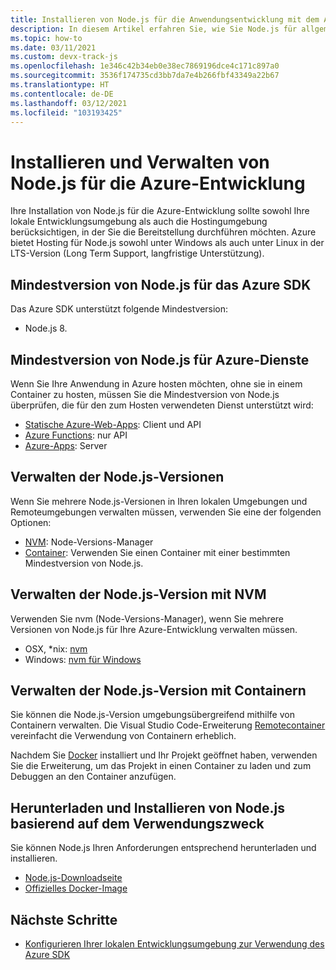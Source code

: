 ```yaml
---
title: Installieren von Node.js für die Anwendungsentwicklung mit dem Azure SDK
description: In diesem Artikel erfahren Sie, wie Sie Node.js für allgemeine Entwicklungsszenarios mit Azure installieren.
ms.topic: how-to
ms.date: 03/11/2021
ms.custom: devx-track-js
ms.openlocfilehash: 1e346c42b34eb0e38ec7869196dce4c171c897a0
ms.sourcegitcommit: 3536f174735cd3bb7da7e4b266fbf43349a22b67
ms.translationtype: HT
ms.contentlocale: de-DE
ms.lasthandoff: 03/12/2021
ms.locfileid: "103193425"
---
```

# <a name="install-and-manage-nodejs-for-azure-development"></a>Installieren und Verwalten von Node.js für die Azure-Entwicklung

Ihre Installation von Node.js für die Azure-Entwicklung sollte sowohl Ihre lokale Entwicklungsumgebung als auch die Hostingumgebung berücksichtigen, in der Sie die Bereitstellung durchführen möchten. Azure bietet Hosting für Node.js sowohl unter Windows als auch unter Linux in der LTS-Version (Long Term Support, langfristige Unterstützung). 

## <a name="minimum-version-of-nodejs-for-azure-sdk"></a>Mindestversion von Node.js für das Azure SDK

Das Azure SDK unterstützt folgende Mindestversion:

* Node.js 8. 

## <a name="minimum-version-of-nodejs-for-azure-services"></a>Mindestversion von Node.js für Azure-Dienste

Wenn Sie Ihre Anwendung in Azure hosten möchten, ohne sie in einem Container zu hosten, müssen Sie die Mindestversion von Node.js überprüfen, die für den zum Hosten verwendeten Dienst unterstützt wird:

* [Statische Azure-Web-Apps](/azure/static-web-apps/): Client und API
* [Azure Functions](/azure/azure-functions/): nur API
* [Azure-Apps](/azure/app-service/): Server

## <a name="manage-versions-of-nodejs"></a>Verwalten der Node.js-Versionen

Wenn Sie mehrere Node.js-Versionen in Ihren lokalen Umgebungen und Remoteumgebungen verwalten müssen, verwenden Sie eine der folgenden Optionen:

* [NVM](#manage-nodejs-version-with-nvm): Node-Versions-Manager
* [Container](#manage-nodejs-version-with-containers): Verwenden Sie einen Container mit einer bestimmten Mindestversion von Node.js.

## <a name="manage-nodejs-version-with-nvm"></a>Verwalten der Node.js-Version mit NVM

Verwenden Sie nvm (Node-Versions-Manager), wenn Sie mehrere Versionen von Node.js für Ihre Azure-Entwicklung verwalten müssen.

* OSX, *nix: [nvm](https://github.com/creationix/nvm)
* Windows: [nvm für Windows](https://github.com/marcelklehr/nodist)

## <a name="manage-nodejs-version-with-containers"></a>Verwalten der Node.js-Version mit Containern

Sie können die Node.js-Version umgebungsübergreifend mithilfe von Containern verwalten. Die Visual Studio Code-Erweiterung [Remotecontainer](https://marketplace.visualstudio.com/items?itemName=ms-vscode-remote.remote-containers) vereinfacht die Verwendung von Containern erheblich. 

Nachdem Sie [Docker](https://www.docker.com/) installiert und Ihr Projekt geöffnet haben, verwenden Sie die Erweiterung, um das Projekt in einen Container zu laden und zum Debuggen an den Container anzufügen.  

## <a name="download-and-install-nodejs-based-on-your-intended-use"></a>Herunterladen und Installieren von Node.js basierend auf dem Verwendungszweck

Sie können Node.js Ihren Anforderungen entsprechend herunterladen und installieren.
 
* [Node.js-Downloadseite](https://nodejs.org/en/download/) 
* [Offizielles Docker-Image](https://hub.docker.com/_/node/)

## <a name="next-steps"></a>Nächste Schritte

* [Konfigurieren Ihrer lokalen Entwicklungsumgebung zur Verwendung des Azure SDK](configure-local-development-environment.md)
